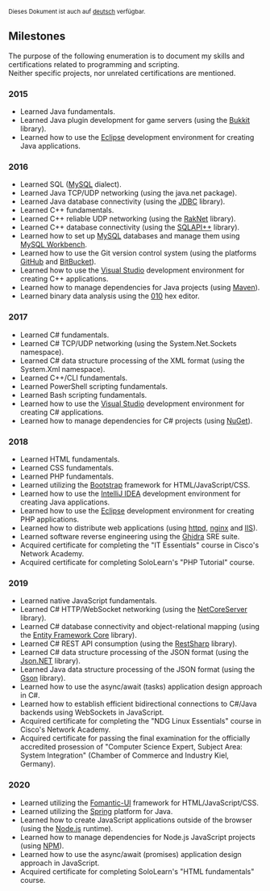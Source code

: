 <sup>Dieses Dokument ist auch auf [deutsch](https://github.com/jonas-dongowski/jonas-dongowski/blob/master/README_DE.md) verfügbar.</sup>
## Milestones
The purpose of the following enumeration is to document my skills and certifications related to programming and scripting.  
Neither specific projects, nor unrelated certifications are mentioned.
### 2015
- Learned Java fundamentals.
- Learned Java plugin development for game servers (using the [Bukkit](https://dev.bukkit.org) library).
- Learned how to use the [Eclipse](https://www.eclipse.org) development environment for creating Java applications.
### 2016
- Learned SQL ([MySQL](https://www.mysql.com) dialect).
- Learned Java TCP/UDP networking (using the java.net package).
- Learned Java database connectivity (using the [JDBC](https://www.oracle.com/java/technologies/javase/javase-tech-database.html) library).
- Learned C++ fundamentals.
- Learned C++ reliable UDP networking (using the [RakNet](http://www.jenkinssoftware.com) library).
- Learned C++ database connectivity (using the [SQLAPI++](https://www.sqlapi.com) library).
- Learned how to set up [MySQL](https://www.mysql.com) databases and manage them using [MySQL Workbench](https://www.mysql.com/products/workbench).
- Learned how to use the Git version control system (using the platforms [GitHub](https://github.com) and [BitBucket](https://bitbucket.org)).
- Learned how to use the [Visual Studio](https://visualstudio.microsoft.com) development environment for creating C++ applications.
- Learned how to manage dependencies for Java projects (using [Maven](https://maven.apache.org)).
- Learned binary data analysis using the [010](https://www.sweetscape.com/010editor) hex editor.
### 2017
- Learned C# fundamentals.
- Learned C# TCP/UDP networking (using the System.Net.Sockets namespace).
- Learned C# data structure processing of the XML format (using the System.Xml namespace).
- Learned C++/CLI fundamentals.
- Learned PowerShell scripting fundamentals.
- Learned Bash scripting fundamentals.
- Learned how to use the [Visual Studio](https://visualstudio.microsoft.com) development environment for creating C# applications.
- Learned how to manage dependencies for C# projects (using [NuGet](https://www.nuget.org/)).
### 2018
- Learned HTML fundamentals.
- Learned CSS fundamentals.
- Learned PHP fundamentals.
- Learned utilizing the [Bootstrap](https://getbootstrap.com/) framework for HTML/JavaScript/CSS.
- Learned how to use the [IntelliJ IDEA](https://www.jetbrains.com/idea) development environment for creating Java applications.
- Learned how to use the [Eclipse](https://www.eclipse.org) development environment for creating PHP applications.
- Learned how to distribute web applications (using [httpd](https://httpd.apache.org), [nginx](https://www.nginx.com) and [IIS](https://www.iis.net)).
- Learned software reverse engineering using the [Ghidra](https://ghidra-sre.org) SRE suite.
- Acquired certificate for completing the "IT Essentials" course in Cisco's Network Academy.
- Acquired certificate for completing SoloLearn's "PHP Tutorial" course.
### 2019
- Learned native JavaScript fundamentals.
- Learned C# HTTP/WebSocket networking (using the [NetCoreServer](https://github.com/chronoxor/NetCoreServer) library).
- Learned C# database connectivity and object-relational mapping (using the [Entity Framework Core](https://docs.microsoft.com/de-de/ef/core) library).
- Learned C# REST API consumption (using the [RestSharp](https://restsharp.dev/) library).
- Learned C# data structure processing of the JSON format (using the [Json.NET](https://www.newtonsoft.com/json) library).
- Learned Java data structure processing of the JSON format (using the [Gson](https://github.com/google/gson) library).
- Learned how to use the async/await (tasks) application design approach in C#.
- Learned how to establish efficient bidirectional connections to C#/Java backends using WebSockets in JavaScript.
- Acquired certificate for completing the "NDG Linux Essentials" course in Cisco's Network Academy.
- Acquired certificate for passing the final examination for the officially accredited prosession of "Computer Science Expert, Subject Area: System Integration" (Chamber of Commerce and Industry Kiel, Germany).
### 2020
- Learned utilizing the [Fomantic-UI](https://fomantic-ui.com) framework for HTML/JavaScript/CSS.
- Learned utilizing the [Spring](https://spring.io) platform for Java.
- Learned how to create JavaScript applications outside of the browser (using the [Node.js](https://nodejs.org) runtime).
- Learned how to manage dependencies for Node.js JavaScript projects (using [NPM](https://www.npmjs.com)).
- Learned how to use the async/await (promises) application design approach in JavaScript.
- Acquired certificate for completing SoloLearn's "HTML fundamentals" course.

